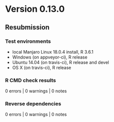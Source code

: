 # Version 0.13.0

## Resubmission

### Test environments

* local Manjaro Linux 18.0.4 install, R 3.6.1
* Windows (on appveyor-ci), R release
* Ubuntu 14.04 (on travis-ci), R release and devel
* OS X (on travis-ci), R release

### R CMD check results

0 errors | 0 warnings | 0 notes

### Reverse dependencies

0 errors | 0 warnings | 0 notes
